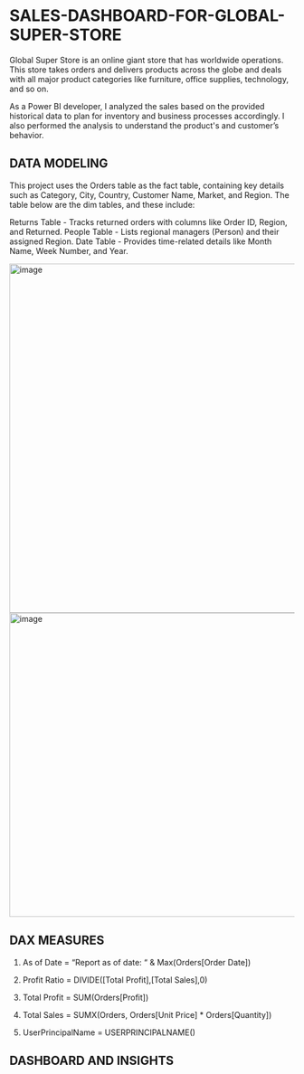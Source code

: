 # SALES-DASHBOARD-FOR-GLOBAL-SUPER-STORE
Global Super Store is an online giant store that has worldwide operations. This store takes orders and delivers products across the globe and deals with all major product categories like furniture, office supplies, technology, and so on.

As a Power BI developer, I analyzed the sales based on the provided historical data to plan for inventory and business processes accordingly. I also performed the analysis to understand the product's and customer’s behavior.

## DATA MODELING

This project uses the Orders table as the fact table, containing key details such as Category, City, Country, Customer Name, Market, and Region. The table below are the dim tables, and these include:

Returns Table - Tracks returned orders with columns like Order ID, Region, and Returned.
People Table - Lists regional managers (Person) and their assigned Region.
Date Table - Provides time-related details like Month Name, Week Number, and Year.

<img width="618" alt="image" src="https://github.com/user-attachments/assets/ea980402-17e2-466d-8500-5a0d9b79e069">

<img width="538" alt="image" src="https://github.com/user-attachments/assets/07694317-b942-4b90-95b2-125290c67e94">

## DAX MEASURES

1. As of Date = “Report as of date: “ & Max(Orders[Order Date])

2. Profit Ratio = DIVIDE([Total Profit],[Total Sales],0)

3. Total Profit = SUM(Orders[Profit])

4. Total Sales = SUMX(Orders, Orders[Unit Price] * Orders[Quantity])

5. UserPrincipalName = USERPRINCIPALNAME()

## DASHBOARD AND INSIGHTS

